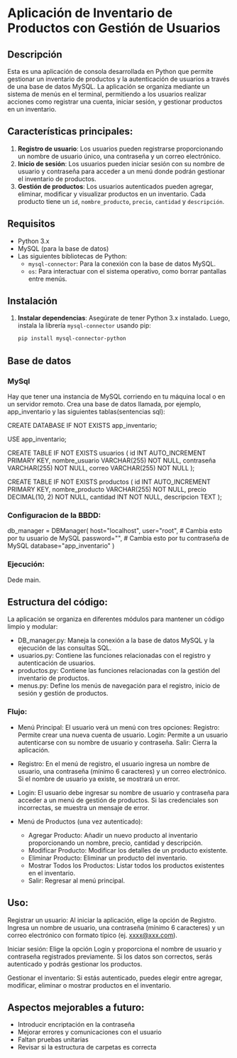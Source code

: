 # Aplicación de Inventario de Productos con Gestión de Usuarios

## Descripción

Esta es una aplicación de consola desarrollada en Python que permite gestionar un inventario de productos y la autenticación de usuarios a través de una base de datos MySQL. La aplicación se organiza mediante un sistema de menús en el terminal, permitiendo a los usuarios realizar acciones como registrar una cuenta, iniciar sesión, y gestionar productos en un inventario.

## Características principales:
1. **Registro de usuario**: Los usuarios pueden registrarse proporcionando un nombre de usuario único, una contraseña y un correo electrónico.
2. **Inicio de sesión**: Los usuarios pueden iniciar sesión con su nombre de usuario y contraseña para acceder a un menú donde podrán gestionar el inventario de productos.
3. **Gestión de productos**: Los usuarios autenticados pueden agregar, eliminar, modificar y visualizar productos en un inventario. Cada producto tiene un `id`, `nombre_producto`, `precio`, `cantidad` y `descripción`.

## Requisitos

- Python 3.x
- MySQL (para la base de datos)
- Las siguientes bibliotecas de Python:
  - `mysql-connector`: Para la conexión con la base de datos MySQL.
  - `os`: Para interactuar con el sistema operativo, como borrar pantallas entre menús.

## Instalación

1. **Instalar dependencias**:
   Asegúrate de tener Python 3.x instalado. Luego, instala la librería `mysql-connector` usando pip:

   ```bash
   pip install mysql-connector-python

## Base de datos

### MySql

Hay que tener una instancia de MySQL corriendo en tu máquina local o en un servidor remoto. Crea una base de datos llamada, por ejemplo, app_inventario y las siguientes tablas(sentencias sql):

CREATE DATABASE IF NOT EXISTS app_inventario;

USE app_inventario;

CREATE TABLE IF NOT EXISTS usuarios (
    id INT AUTO_INCREMENT PRIMARY KEY,
    nombre_usuario VARCHAR(255) NOT NULL,
    contraseña VARCHAR(255) NOT NULL,
    correo VARCHAR(255) NOT NULL
);

CREATE TABLE IF NOT EXISTS productos (
    id INT AUTO_INCREMENT PRIMARY KEY,
    nombre_producto VARCHAR(255) NOT NULL,
    precio DECIMAL(10, 2) NOT NULL,
    cantidad INT NOT NULL,
    descripcion TEXT
);

### Configuracion de la BBDD:

db_manager = DBManager(
    host="localhost",
    user="root",      # Cambia esto por tu usuario de MySQL
    password="",      # Cambia esto por tu contraseña de MySQL
    database="app_inventario"
)

### Ejecución:

Dede main.

## Estructura del código:

La aplicación se organiza en diferentes módulos para mantener un código limpio y modular:

* DB_manager.py: Maneja la conexión a la base de datos MySQL y la ejecución de las consultas SQL.
* usuarios.py: Contiene las funciones relacionadas con el registro y autenticación de usuarios.
* productos.py: Contiene las funciones relacionadas con la gestión del inventario de productos.
* menus.py: Define los menús de navegación para el registro, inicio de sesión y gestión de productos.

### Flujo:

* Menú Principal:
El usuario verá un menú con tres opciones:
    Registro: Permite crear una nueva cuenta de usuario.
    Login: Permite a un usuario autenticarse con su nombre de usuario y contraseña.
    Salir: Cierra la aplicación.

* Registro:
En el menú de registro, el usuario ingresa un nombre de usuario, una contraseña (mínimo 6 caracteres) y un correo electrónico. Si el nombre de usuario ya existe, se mostrará un error.

* Login:
El usuario debe ingresar su nombre de usuario y contraseña para acceder a un menú de gestión de productos. Si las credenciales son incorrectas, se muestra un mensaje de error.

* Menú de Productos (una vez autenticado):
    - Agregar Producto: Añadir un nuevo producto al inventario proporcionando un nombre, precio, cantidad y descripción.
    - Modificar Producto: Modificar los detalles de un producto existente.
    - Eliminar Producto: Eliminar un producto del inventario.
    - Mostrar Todos los Productos: Listar todos los productos existentes en el inventario.
    - Salir: Regresar al menú principal.

## Uso:

Registrar un usuario: Al iniciar la aplicación, elige la opción de Registro. Ingresa un nombre de usuario, una contraseña (mínimo 6     caracteres) y un correo electrónico con formato típico (ej. xxxx@xxx.com).

Iniciar sesión: Elige la opción Login y proporciona el nombre de usuario y contraseña registrados previamente. Si los datos son correctos, serás autenticado y podrás gestionar los productos.

Gestionar el inventario: Si estás autenticado, puedes elegir entre agregar, modificar, eliminar o mostrar productos en el inventario.

## Aspectos mejorables a futuro:
* Introducir encriptación en la contraseña
* Mejorar errores y comunicaciones con el usuario
* Faltan pruebas unitarias
* Revisar si la estructura de carpetas es correcta